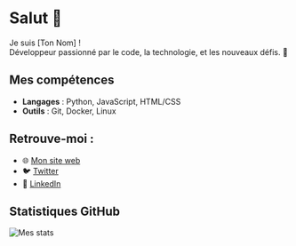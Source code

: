 # Salut 👋  

Je suis [Ton Nom] !  
Développeur passionné par le code, la technologie, et les nouveaux défis. 🚀  

## Mes compétences  
- **Langages** : Python, JavaScript, HTML/CSS  
- **Outils** : Git, Docker, Linux  

## Retrouve-moi :  
- 🌐 [Mon site web](https://mon-site.com)  
- 🐦 [Twitter](https://twitter.com/ton_nom)  
- 💼 [LinkedIn](https://linkedin.com/in/ton_nom)  

## Statistiques GitHub  
![Mes stats](https://github-readme-stats.vercel.app/api?username=ton_nom_d_utilisateur&show_icons=true&theme=radical)  
